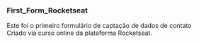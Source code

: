 ### First_Form_Rocketseat

Este foi o primeiro formulário de captação de dados de contato 
<br>
Criado via curso online da plataforma Rocketseat.

